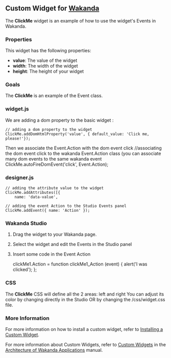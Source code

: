 ## Custom Widget for [Wakanda](http://wakanda.org)
The __ClickMe__ widget is an example of how to use the widget's Events in Wakanda. 

### Properties
This widget has the following properties: 

* __value__: The value of the widget
* __width__: The width of the widget
* __height__: The height of your widget

### Goals
The __ClickMe__ is an example of the Event class. 


### widget.js

We are adding a dom property to the basic widget :

	// adding a dom property to the widget
 	ClickMe.addDomHtmlProperty('value', { default_value: 'Click me, please!'});

Then we associate the Event.Action with the dom event click 
 	//associating the dom event click to the wakanda Event.Action class (you can associate many dom events to the same wakanda event
 	ClickMe.autoFireDomEvent('click', Event.Action);


### designer.js
	
	// adding the attribute value to the widget 
    ClickMe.addAttributes([{
        name: 'data-value',

	// adding the event Action to the Studio Events panel
    ClickMe.addEvent({ name: 'Action' });


### Wakanda Studio

1. Drag the widget to your Wakanda page. 
2. Select the widget and edit the Events in the Studio panel
3. Insert some code in the Event Action

	clickMe1.Action = function clickMe1_Action (event)
	{
		alert('I was clicked');
	};



### CSS
The __ClickMe__ CSS will define all the 2 areas:  left and right 
You can adjust its color by changing directly in the Studio OR by changing the /css/widget.css file.  


### More Information
For more information on how to install a custom widget, refer to [Installing a Custom Widget](http://doc.wakanda.org/WakandaStudio0/help/Title/en/page3869.html#1027761).

For more information about Custom Widgets, refer to [Custom Widgets](http://doc.wakanda.org/Wakanda0.v5/help/Title/en/page3863.html "Custom Widgets") in the [Architecture of Wakanda Applications](http://doc.wakanda.org/Wakanda0.v5/help/Title/en/page3844.html "Architecture of Wakanda Applications") manual.

